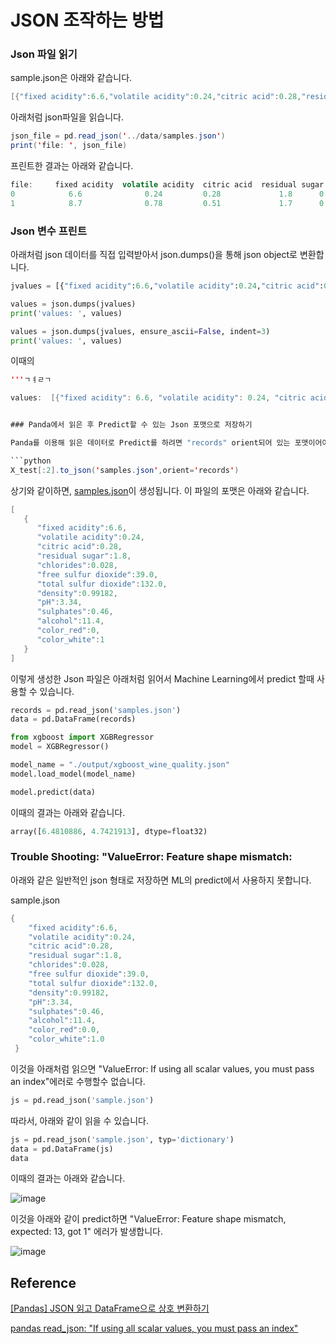 # JSON 조작하는 방법

### Json 파일 읽기

sample.json은 아래와 같습니다.

```java
[{"fixed acidity":6.6,"volatile acidity":0.24,"citric acid":0.28,"residual sugar":1.8,"chlorides":0.028,"free sulfur dioxide":39.0,"total sulfur dioxide":132.0,"density":0.99182,"pH":3.34,"sulphates":0.46,"alcohol":11.4,"color_red":0,"color_white":1},{"fixed acidity":8.7,"volatile acidity":0.78,"citric acid":0.51,"residual sugar":1.7,"chlorides":0.415,"free sulfur dioxide":12.0,"total sulfur dioxide":66.0,"density":0.99623,"pH":3.0,"sulphates":1.17,"alcohol":9.2,"color_red":1,"color_white":0}]
```

아래처럼 json파일을 읽습니다.

```java
json_file = pd.read_json('../data/samples.json')
print('file: ', json_file)
```

프린트한 결과는 아래와 같습니다. 
```java
file:     fixed acidity  volatile acidity  citric acid  residual sugar  chlorides  free sulfur dioxide  ...  density    pH  sulphates  alcohol  color_red  color_white
0            6.6              0.24         0.28             1.8      0.028                   39  ...  0.99182  3.34       0.46     11.4          0            1
1            8.7              0.78         0.51             1.7      0.415                   12  ...  0.99623  3.00       1.17      9.2          1            0
```

### Json 변수 프린트

아래처럼 json 데이터를 직접 입력받아서 json.dumps()을 통해 json object로 변환합니다.  

```python
jvalues = [{"fixed acidity":6.6,"volatile acidity":0.24,"citric acid":0.28,"residual sugar":1.8,"chlorides":0.028,"free sulfur dioxide":39.0,"total sulfur dioxide":132.0,"density":0.99182,"pH":3.34,"sulphates":0.46,"alcohol":11.4,"color_red":0,"color_white":1},{"fixed acidity":8.7,"volatile acidity":0.78,"citric acid":0.51,"residual sugar":1.7,"chlorides":0.415,"free sulfur dioxide":12.0,"total sulfur dioxide":66.0,"density":0.99623,"pH":3.0,"sulphates":1.17,"alcohol":9.2,"color_red":1,"color_white":0}]

values = json.dumps(jvalues)
print('values: ', values)

values = json.dumps(jvalues, ensure_ascii=False, indent=3)
print('values: ', values)
```

이때의 
```java
'''ㄱㅕㄹㄱ

values:  [{"fixed acidity": 6.6, "volatile acidity": 0.24, "citric acid": 0.28, "residual sugar": 1.8, "chlorides": 0.028, "free sulfur dioxide": 39.0, "total sulfur dioxide": 132.0, "density": 0.99182, "pH": 3.34, "sulphates": 0.46, "alcohol": 11.4, "color_red": 0, "color_white": 1}, {"fixed acidity": 8.7, "volatile acidity": 0.78, "citric acid": 0.51, "residual sugar": 1.7, "chlorides": 0.415, "free sulfur dioxide": 12.0, "total sulfur dioxide": 66.0, "density": 0.99623, "pH": 3.0, "sulphates": 1.17, "alcohol": 9.2, "color_red": 1, "color_white": 0}]


### Panda에서 읽은 후 Predict할 수 있는 Json 포맷으로 저장하기 

Panda를 이용해 읽은 데이터로 Predict를 하려면 "records" orient되어 있는 포맷이어야 합니다. Dataset에서 json 포맷으로 저장할 경우에 [xgboost-wine-quality-inference.ipynb](https://github.com/kyopark2014/ML-Algorithms/blob/main/kaggle/xgboost-wine-quality/xgboost-wine-quality-inference.ipynb)와 같이 저장합니다.

```python
X_test[:2].to_json('samples.json',orient='records')
```

상기와 같이하면, [samples.json](https://github.com/kyopark2014/ML-Algorithms/blob/main/kaggle/xgboost-wine-quality/samples.json)이 생성됩니다. 이 파일의 포맷은 아래와 같습니다. 

```java
[
   {
      "fixed acidity":6.6,
      "volatile acidity":0.24,
      "citric acid":0.28,
      "residual sugar":1.8,
      "chlorides":0.028,
      "free sulfur dioxide":39.0,
      "total sulfur dioxide":132.0,
      "density":0.99182,
      "pH":3.34,
      "sulphates":0.46,
      "alcohol":11.4,
      "color_red":0,
      "color_white":1
   }
]
```

이렇게 생성한 Json 파일은 아래처럼 읽어서 Machine Learning에서 predict 할때 사용할 수 있습니다. 

```python
records = pd.read_json('samples.json')
data = pd.DataFrame(records)

from xgboost import XGBRegressor
model = XGBRegressor()

model_name = "./output/xgboost_wine_quality.json"
model.load_model(model_name)

model.predict(data)
```

이때의 결과는 아래와 같습니다. 

```python
array([6.4810886, 4.7421913], dtype=float32)
```

### Trouble Shooting: "ValueError: Feature shape mismatch:

아래와 같은 일반적인 json 형태로 저장하면 ML의 predict에서 사용하지 못합니다. 

sample.json

```java
{
    "fixed acidity":6.6,
    "volatile acidity":0.24,
    "citric acid":0.28,
    "residual sugar":1.8,
    "chlorides":0.028,
    "free sulfur dioxide":39.0,
    "total sulfur dioxide":132.0,
    "density":0.99182,
    "pH":3.34,
    "sulphates":0.46,
    "alcohol":11.4,
    "color_red":0.0,
    "color_white":1.0
 }
```

이것을 아래처럼 읽으면 "ValueError: If using all scalar values, you must pass an index"에러로 수행할수 없습니다.
```python
js = pd.read_json('sample.json')
```

따라서, 아래와 같이 읽을 수 있습니다.

```python
js = pd.read_json('sample.json', typ='dictionary')
data = pd.DataFrame(js)
data
```

이때의 결과는 아래와 같습니다.

![image](https://user-images.githubusercontent.com/52392004/199205986-8fc6473c-3200-4387-8209-41934f801844.png)

이것을 아래와 같이 predict하면 "ValueError: Feature shape mismatch, expected: 13, got 1" 에러가 발생합니다. 

![image](https://user-images.githubusercontent.com/52392004/199206243-cd29217a-5967-44dd-92be-5b5f73cf51aa.png)





## Reference 

[[Pandas] JSON 읽고 DataFrame으로 상호 변환하기](https://bio-info.tistory.com/113)

[pandas read_json: "If using all scalar values, you must pass an index"](https://stackoverflow.com/questions/38380795/pandas-read-json-if-using-all-scalar-values-you-must-pass-an-index)
